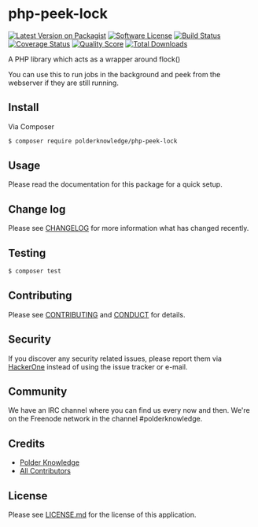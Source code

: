 # php-peek-lock

[![Latest Version on Packagist][ico-version]][link-packagist]
[![Software License][ico-license]](LICENSE.md)
[![Build Status][ico-travis]][link-travis]
[![Coverage Status][ico-scrutinizer]][link-scrutinizer]
[![Quality Score][ico-code-quality]][link-code-quality]
[![Total Downloads][ico-downloads]][link-downloads]

A PHP library which acts as a wrapper around flock()

You can use this to run jobs in the background and peek from the webserver if they are still running.

## Install

Via Composer

``` bash
$ composer require polderknowledge/php-peek-lock
```

## Usage

Please read the documentation for this package for a quick setup.

## Change log

Please see [CHANGELOG](CHANGELOG.md) for more information what has changed recently.

## Testing

``` bash
$ composer test
```

## Contributing

Please see [CONTRIBUTING](CONTRIBUTING.md) and [CONDUCT](CONDUCT.md) for details.

## Security

If you discover any security related issues, please report them via [HackerOne](https://hackerone.com/polderknowledge) 
instead of using the issue tracker or e-mail.

## Community

We have an IRC channel where you can find us every now and then. We're on the Freenode network in the
channel #polderknowledge.

## Credits

- [Polder Knowledge][link-author]
- [All Contributors][link-contributors]

## License

Please see [LICENSE.md][link-license] for the license of this application.

[ico-version]: https://img.shields.io/packagist/v/polderknowledge/php-peek-lock.svg?style=flat-square
[ico-license]: https://img.shields.io/badge/license-MIT-brightgreen.svg?style=flat-square
[ico-travis]: https://img.shields.io/travis/polderknowledge/php-peek-lock/master.svg?style=flat-square
[ico-scrutinizer]: https://img.shields.io/scrutinizer/coverage/g/polderknowledge/php-peek-lock.svg?style=flat-square
[ico-code-quality]: https://img.shields.io/scrutinizer/g/polderknowledge/php-peek-lock.svg?style=flat-square
[ico-downloads]: https://img.shields.io/packagist/dt/polderknowledge/php-peek-lock.svg?style=flat-square

[link-packagist]: https://packagist.org/packages/polderknowledge/php-peek-lock
[link-travis]: https://travis-ci.org/polderknowledge/php-peek-lock
[link-scrutinizer]: https://scrutinizer-ci.com/g/polderknowledge/php-peek-lock/code-structure
[link-code-quality]: https://scrutinizer-ci.com/g/polderknowledge/php-peek-lock
[link-downloads]: https://packagist.org/packages/polderknowledge/php-peek-lock
[link-author]: https://polderknowledge.com
[link-contributors]: ../../contributors
[link-license]: LICENSE.md
